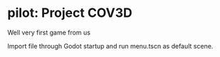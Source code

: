 # pilot: Project COV3D
Well very first game from us

Import file through Godot startup and run menu.tscn as default scene.
